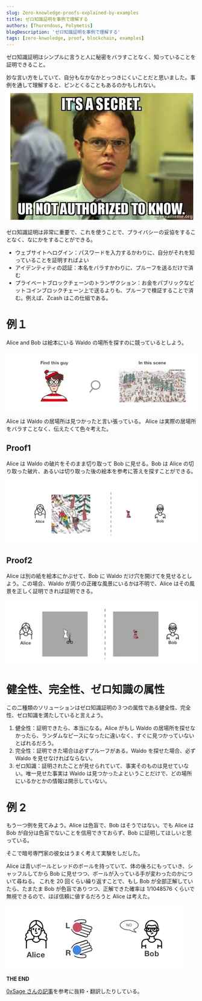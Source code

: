```yaml
---
slug: Zero-knowledge-proofs-explained-by-examples
title: ゼロ知識証明を事例で理解する
authors: [Thurendous, Polymetis]
blogDescription: 'ゼロ知識証明を事例で理解する'
tags: [zero-knwoledge, proof, blockchain, examples]
---
```


ゼロ知識証明はシンプルに言うと人に秘密をバラすことなく、知っていることを証明できること。

妙な言い方をしていて、自分もなかなかとっつきにくいことだと思いました。事例を通して理解すると、ピンとくることもあるのかもしれない。
![](urnotauthorizedtoknow.png)

ゼロ知識証明は非常に重要で、これを使うことで、プライバシーの妥協をすることなく、なにかをすることができる。

-   ウェブサイトへログイン：パスワードを入力するかわりに、自分がそれを知っていることを証明すればよい
-   アイデンティティの認証：本名をバラすかわりに、プルーフを送るだけで済む
-   プライベートブロックチェーンのトランザクション：お金をパブリックなビットコインブロックチェーン上で送るよりも、プルーフで検証することで済む。例えば、Zcash はこの仕組である。

# 例１

Alice and Bob は絵本にいる Waldo の場所を探すのに競っているとしよう。

![](findthisguy.png)

Alice は Waldo の居場所は見つかったと言い張っている。
Alice は実際の居場所をバラすことなく、伝えたくて色々考えた。

## Proof1

Alice は Waldo の破片をそのまま切り取って Bob に見せる。Bob は Alice の切り取った破片、あるいは切り取った後の絵本を参考に答えを探すことができる。

![](alicecutehon.png)

## Proof2

Alice は別の紙を絵本にかぶせて、Bob に Waldo だけ穴を開けてを見せるとしよう。この場合、Waldo が周りの正確な風景にいるかは不明で、Alice はその風景を正しく証明できれば証明できる。

![](alicecutimage.png)

# 健全性、完全性、ゼロ知識の属性

この二種類のソリューションはゼロ知識証明の３つの属性である健全性、完全性、ゼロ知識を満たしていると言えよう。

1. 健全性：証明できたら、本当になる。Alice がもし Waldo の居場所を探せなかったら、ランダムなピースになったに違いなく、すぐに見つかっていないとばれるだろう。
2. 完全性：証明できた場合は必ずプルーフがある。Waldo を探せた場合、必ず Waldo を見せなければならない。
3. ゼロ知識：証明されたことが見せられていて、事実そのものは見せていない。唯一見せた事実は Waldo は見つかったよということだけで、どの場所にいるかとかの情報は開示していない。

# 例 2

もう一つ例を見てみよう。Alice は色盲で、Bob はそうではない。でも Alice は Bob が自分は色盲でないことを信用できておらず、Bob に証明してほしいと思っている。

そこで暗号専門家の彼女はうまく考えて実験をしだした。

Alice は青いボールとレッドのボールを持っていて、体の後ろにもっていき、シャッフルしてから Bob に見せつつ、ボールが入っている手が変わったのかについて尋ねる。
これを 20 回くらい繰り返すことで、もし Bob が全部正解していたら、たまたま Bob が色盲でありつつ、正解できた確率は 1/1048576 くらいで無視できるので、ほぼ信頼に値するだろうと Alice は考えた。

![](AliceBobHandColor.png)

**THE END**

[0xSage さんの記事](https://medium.com/good-audience/understanding-zero-knowledge-proofs-through-simple-examples-df673f796d99)を参考に抜粋・翻訳したりしている。
